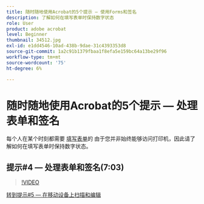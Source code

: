 ```yaml
---
title: 随时随地使用Acrobat的5个提示 — 使用Forms和签名
description: 了解如何在填写表单时保持数字状态
role: User
product: adobe acrobat
level: Beginner
thumbnail: 34512.jpg
exl-id: e1dd4546-10ad-438b-9dae-31c4393353d8
source-git-commit: 1a2c91b1379fbaa1f8efa5e159bc64a13be29f96
workflow-type: tm+mt
source-wordcount: '75'
ht-degree: 6%

---
```


# 随时随地使用Acrobat的5个提示 — 处理表单和签名

每个人在某个时刻都需要 [填写表单](https://www.adobe.com/acrobat/online/sign-pdf.html)的 由于您并非始终能够访问打印机，因此请了解如何在填写表单时保持数字状态。

## 提示#4 — 处理表单和签名(7:03)

>[!VIDEO](https://video.tv.adobe.com/v/34512?hidetitle=true)

[转到提示#5 — 在移动设备上扫描和编辑](scan-and-edit-on-mobile.md)